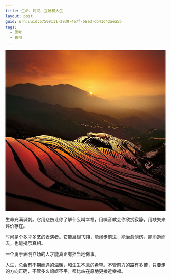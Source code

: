 ```yaml
---
title: 生命、时间、立场和人生
layout: post
guid: urn:uuid:57509111-2939-4e7f-b8e3-db41c42aea5b
tags:
  - 思考
  - 真相
---
```



[![](/media/files/2015/02/11/ssl.png)](https://bolg-1257385283.cos.ap-chengdu.myqcloud.com/2015/02/11/ssl.png)

生命充满讽刺。它用悲伤让你了解什么叫幸福，用噪音教会你欣赏寂静，用缺失来评价存在。

时间是个多才多艺的表演者。它能展翅飞翔，能阔步前进，能治愈创伤，能消逝而去，也能揭示真相。

一个勇于表明立场的人才能真正有担当地做事。

人生，总会有不期而遇的温暖，和生生不息的希望。不管前方的路有多苦，只要走的方向正确，不管多么崎岖不平，都比站在原地更接近幸福。
